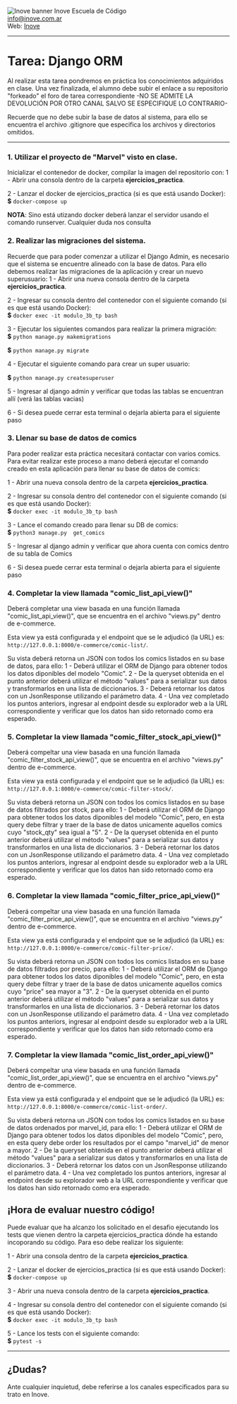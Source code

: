 ![Inove banner](/inove.jpg)
Inove Escuela de Código\
info@inove.com.ar\
Web: [Inove](http://inove.com.ar)

---
# Tarea: Django ORM

Al realizar esta tarea pondremos en práctica los conocimientos adquiridos en clase.
Una vez finalizada, el alumno debe subir el enlace a su repositorio "forkeado" el foro de tarea correspondiente -NO SE ADMITE LA DEVOLUCIÓN POR OTRO CANAL SALVO SE ESPECIFIQUE LO CONTRARIO- 

Recuerde que no debe subir la base de datos al sistema, para ello se encuentra el archivo .gitignore que especifica los archivos y directorios omitidos.

---

### 1. Utilizar el proyecto de "Marvel" visto en clase.
Inicializar el contenedor de docker, compilar la imagen del repositorio con:
1 - Abrir una consola dentro de la carpeta **ejercicios_practica**.

2 - Lanzar el docker de ejercicios_practica (si es que está usando Docker):\
**$** `docker-compose up`

__NOTA__: Sino está utizando docker deberá lanzar el servidor usando el comando runserver. Cualquier duda nos consulta

### 2. Realizar las migraciones del sistema.
Recuerde que para poder comenzar a utilizar el Django Admin, es necesario que el sistema se encuentre alineado con la base de datos. Para ello debemos realizar las migraciones de la aplicación y crear un nuevo superusuario:
1 - Abrir una nueva consola dentro de la carpeta **ejercicios_practica**.

2 - Ingresar su consola dentro del contenedor con el siguiente comando (si es que está usando Docker):\
**$** `docker exec -it modulo_3b_tp bash`

3 - Ejecutar los siguientes comandos para realizar la primera migración:\
**$** `python manage.py makemigrations`

**$** `python manage.py migrate`

4 - Ejecutar el siguiente comando para crear un super usuario:

**$** `python manage.py createsuperuser`

5 - Ingresar al django admin y verificar que todas las tablas se encuentran allí (verá las tablas vacias)

6 - Si desea puede cerrar esta terminal o dejarla abierta para el siguiente paso

### 3. Llenar su base de datos de comics
Para poder realizar esta práctica necesitará contactar con varios comics. Para evitar realizar este proceso a mano deberá ejecutar el comando creado en esta aplicación para llenar su base de datos de comics:

1 - Abrir una nueva consola dentro de la carpeta **ejercicios_practica**.

2 - Ingresar su consola dentro del contenedor con el siguiente comando (si es que está usando Docker):\
**$** `docker exec -it modulo_3b_tp bash`

3 - Lance el comando creado para llenar su DB de comics:\
**$** `python3 manage.py  get_comics`

5 - Ingresar al django admin y verificar que ahora cuenta con comics dentro de su tabla de Comics

6 - Si desea puede cerrar esta terminal o dejarla abierta para el siguiente paso

### 4. Completar la view llamada "comic_list_api_view()"
Deberá completar una view basada en una función llamada "comic_list_api_view()", que se encuentra en el archivo "views.py" dentro de e-commerce.

Esta view ya está configurada y el endpoint que se le adjudicó (la URL) es:\
`http://127.0.0.1:8000/e-commerce/comic-list/`.

Su vista deberá retorna un JSON con todos los comics listados en su base de datos, para ello:
1 - Deberá utilizar el ORM de Django para obtener todos los datos diponibles del modelo "Comic".
2 - De la queryset obtenida en el punto anterior deberá utilizar el método "values" para a serializar sus datos y transformarlos en una lista de diccionarios.
3 - Deberá retornar los datos con un JsonResponse utilizando el parámetro data.
4 - Una vez completado los puntos anteriors, ingresar al endpoint desde su explorador web a la URL correspondiente y verificar que los datos han sido retornado como era esperado.

### 5. Completar la view llamada "comic_filter_stock_api_view()"
Deberá compeltar una view basada en una función llamada "comic_filter_stock_api_view()", que se encuentra en el archivo "views.py" dentro de e-commerce.

Esta view ya está configurada y el endpoint que se le adjudicó (la URL) es:\
`http://127.0.0.1:8000/e-commerce/comic-filter-stock/`.

Su vista deberá retorna un JSON con todos los comics listados en su base de datos filtrados por stock, para ello:
1 - Deberá utilizar el ORM de Django para obtener todos los datos diponibles del modelo "Comic", pero, en esta query debe filtrar y traer de la base de datos unicamente aquellos comics cuyo "stock_qty" sea igual a "5".
2 - De la queryset obtenida en el punto anterior deberá utilizar el método "values" para a serializar sus datos y transformarlos en una lista de diccionarios.
3 - Deberá retornar los datos con un JsonResponse utilizando el parámetro data.
4 - Una vez completado los puntos anteriors, ingresar al endpoint desde su explorador web a la URL correspondiente y verificar que los datos han sido retornado como era esperado.

### 6. Completar la view llamada "comic_filter_price_api_view()"
Deberá compeltar una view basada en una función llamada "comic_filter_price_api_view()", que se encuentra en el archivo "views.py" dentro de e-commerce.

Esta view ya está configurada y el endpoint que se le adjudicó (la URL) es:\
`http://127.0.0.1:8000/e-commerce/comic-filter-price/`.

Su vista deberá retorna un JSON con todos los comics listados en su base de datos filtrados por precio, para ello:
1 - Deberá utilizar el ORM de Django para obtener todos los datos diponibles del modelo "Comic", pero, en esta query debe filtrar y traer de la base de datos unicamente aquellos comics cuyo "price" sea mayor a "3".
2 - De la queryset obtenida en el punto anterior deberá utilizar el método "values" para a serializar sus datos y transformarlos en una lista de diccionarios.
3 - Deberá retornar los datos con un JsonResponse utilizando el parámetro data.
4 - Una vez completado los puntos anteriors, ingresar al endpoint desde su explorador web a la URL correspondiente y verificar que los datos han sido retornado como era esperado.

### 7. Completar la view llamada "comic_list_order_api_view()"
Deberá compeltar una view basada en una función llamada "comic_list_order_api_view()", que se encuentra en el archivo "views.py" dentro de e-commerce.

Esta view ya está configurada y el endpoint que se le adjudicó (la URL) es:\
`http://127.0.0.1:8000/e-commerce/comic-list-order/`.

Su vista deberá retorna un JSON con todos los comics listados en su base de datos ordenados por marvel_id, para ello:
1 - Deberá utilizar el ORM de Django para obtener todos los datos diponibles del modelo "Comic", pero, en esta query debe order los resultados por el campo "marvel_id" de menor a mayor.
2 - De la queryset obtenida en el punto anterior deberá utilizar el método "values" para a serializar sus datos y transformarlos en una lista de diccionarios.
3 - Deberá retornar los datos con un JsonResponse utilizando el parámetro data.
4 - Una vez completado los puntos anteriors, ingresar al endpoint desde su explorador web a la URL correspondiente y verificar que los datos han sido retornado como era esperado.

## ¡Hora de evaluar nuestro código!
Puede evaluar que ha alcanzo los solicitado en el desafio ejecutando los tests que vienen dentro la carpeta ejercicios_practica dónde ha estando incoporando su código. Para eso debe realizar los siguiente:

1 - Abrir una consola dentro de la carpeta **ejercicios_practica**.

2 - Lanzar el docker de ejercicios_practica (si es que está usando Docker):\
**$** `docker-compose up`

3 - Abrir una nueva consola dentro de la carpeta **ejercicios_practica**.

4 - Ingresar su consola dentro del contenedor con el siguiente comando (si es que está usando Docker):\
**$** `docker exec -it modulo_3b_tp bash`

5 - Lance los tests con el siguiente comando:\
**$** `pytest -s`


---

## ¿Dudas?
Ante cualquier inquietud, debe referirse a los canales especificados para su trato en Inove.